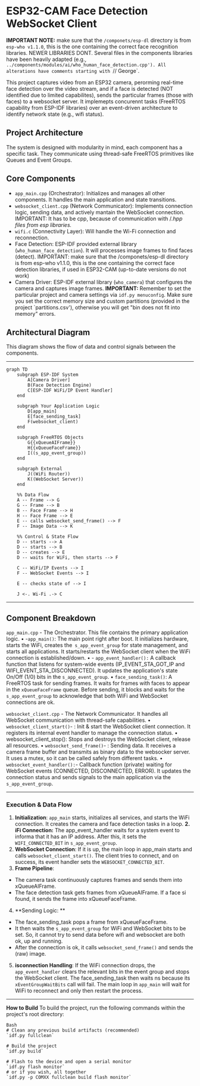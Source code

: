 # ESP32-CAM Face Detection WebSocket Client

**IMPORTANT NOTE:** make sure that the `/componets/esp-dl` directory is from `esp-who v1.1.0`, this is the one containing the correct face recognition libraries. NEWER LIBRARIES DONT. Several files in the components libraries have been heavily adapted (e.g., `../components/modules/ai/who_human_face_detection.cpp'). All alterations have comments starting with `// George`.

This project captures video from an ESP32 camera, perorming real-time face detection over the video stream, and if a face is detected (NOT identified due to limited capabilites), sends the particular frames (those with faces) to a websocket server. It implemepts concurennt tasks (FreeRTOS capability from ESP-IDF libraries) over an event-driven architecture to identify network state (e.g., wifi status).

## Project Architecture

The system is designed with modularity in mind, each component has a specific task. They communicate using thread-safe FreeRTOS primitives like Queues and Event Groups.

## Core Components

- `app_main.cpp` (Orchestrator): Initializes and manages all other components. It handles the main application and state transitions.
- `websocket_client.cpp` (Network Communicator): Implements connection logic, sending data, and actively mantain the WebSocket connection. IMPORTANT: It has to be cpp, because of communication with  /*.hpp files from esp libraries.*
- `wifi.c` (Connectivity Layer): Will handle the Wi-Fi connection and reconnection.
- Face Detection: ESP-IDF provided external library (`who_human_face_detection`). It will processes image frames to find faces (detect). IMPORTANT: make sure that the /componets/esp-dl directory is from esp-who v1.1.0, this is the one containing the correct face detection libraries, if used in ESP32-CAM (up-to-date versions do not work)
- Camera Driver: ESP-IDF external library (`who_camera`) that configures the camera and captures image frames. **IMPORTANT:** Remember to set the particular project and camera settings via `idf.py menuconfig`. Make sure you set the correct memory size and custom partitions (provided in the project `partitions.csv'), otherwise you will get "bin does not fit into memory" errors.

## Architectural Diagram

This diagram shows the flow of data and control signals between the components.

________________________________________
```mermaid
graph TD
    subgraph ESP-IDF System
        A[Camera Driver]
        B(Face Detection Engine)
        C[ESP-IDF WiFi/IP Event Handler]
    end

    subgraph Your Application Logic
        D[app_main]
        E[face_sending_task]
        F(websocket_client)
    end

    subgraph FreeRTOS Objects
        G{{xQueueAIFrame}}
        H{{xQueueFaceFrame}}
        I((s_app_event_group))
    end

    subgraph External
        J((WiFi Router))
        K((WebSocket Server))
    end

    %% Data Flow
    A -- Frame --> G
    G -- Frame --> B
    B -- Face Frame --> H
    H -- Face Frame --> E
    E -- calls websocket_send_frame() --> F
    F -- Image Data --> K

    %% Control & State Flow
    D -- starts --> A
    D -- starts --> B
    D -- creates --> E
    D -- waits for WiFi, then starts --> F

    C -- WiFi/IP Events --> I
    F -- WebSocket Events --> I

    E -- checks state of --> I

    J <-. Wi-Fi .-> C
```
________________________________________

## Component Breakdown

`app_main.cpp` - The Orchestrator. This file contains the primary application logic.
•	-`app_main()`: The main point right after boot. It initializes hardware, starts the WiFi, creates the` s_app_event_group` for state management, and starts all applications. It starts/restarts the WebSocket client when the WiFi connection is established/down.
•	- `app_event_handler():` A callback function that listens for system-wide events (IP_EVENT_STA_GOT_IP and WIFI_EVENT_STA_DISCONNECTED). It updates the application's state On/Off (1/0) bits in the `s_app_event_group`.
•	`face_sending_task()`: A FreeRTOS task for sending frames. It waits for frames with faces to appear in the `xQueueFaceFrame` queue. Before sending, it blocks and waits for the `s_app_event_group` to acknowledge that both WiFi and WebSocket connections are ok.

`websocket_client.cpp` - The Network Communicator. It handles all WebSocket communication with thread-safe capabilities.
•	`websocket_client_start()`- : Init & start the WebSocket client connection. It registers its internal event handler to manage the connection status.
•	websocket_client_stop(): Stops and destroys the WebSocket client, release all resources.
•	`websocket_send_frame()`- : Sending data. It receives a camera frame buffer and transmits as binary data to the websocker server. It uses a mutex, so it can be called safely from different tasks.
•	`websocket_event_handler():`-  Callback function (private) waiting for WebSocket events (CONNECTED, DISCONNECTED, ERROR). It updates the connection status and sends signals to the main application via the `s_app_event_group`.
________________________________________
### Execution & Data Flow

1.	**Initialization**: `app_main` starts, initializes all services, and starts the WiFi connection. It creates the camera and face detection tasks in a loop.
**2. iFi Connection:** The app_event_handler waits for a system event to informa that it has an IP address. After this, it sets the `WIFI_CONNECTED_BIT` in `s_app_event_group`.
2. **WebSocket Connection**: If it is up, the main loop in app_main starts and calls `websocket_client_start()`. The client tries to connect, and on success, its event handler sets the `WEBSOCKET_CONNECTED_BIT`.
3. **Frame Pipeline**:
- The camera task continuously captures frames and sends them into xQueueAIFrame.
- The face detection task gets frames from xQueueAIFrame. If a face si found, it sends the frame into xQueueFaceFrame.

4. **Sending Logic: **
- The face_sending_task pops a frame from xQueueFaceFrame.
- It then waits the `s_app_event_group` for  WiFi and WebSocket bits to be set. So, it cannot try to send data before wifi and websocket are both ok, up and running. 
- After the connection is ok, it calls `websocket_send_frame()` and sends the (raw) image.

5. **isconnection Handling**: 
If the WiFi connection drops, the `app_event_handler` clears the relevant bits in the event group and stops the WebSocket client. The face_sending_task then waits ns because its `xEventGroupWaitBits` call will fail. The main loop in `app_main` will wait for WiFi to reconnect and only then restart the process.
________________________________________
**How to Build**
To build the project, run the following commands within the project's root directory:

```
Bash
# Clean any previous build artifacts (recommended)
`idf.py fullclean`

# Build the project
`idf.py build`

# Flash to the device and open a serial monitor
`idf.py flash monitor`
# or if you wish, all together
`idf.py -p COMXX fullclean build flash monitor`
```

